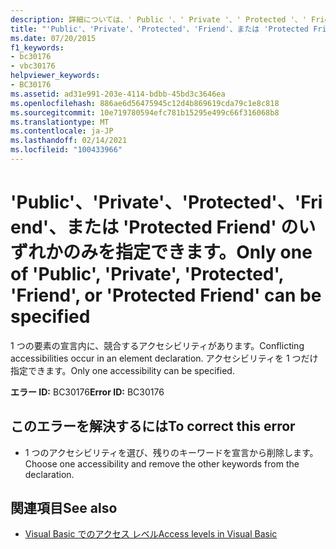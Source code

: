 ```yaml
---
description: 詳細については、' Public '、' Private '、' Protected '、' Friend '、または ' Protected Friend ' のいずれか1つのみを指定できます
title: "'Public'、'Private'、'Protected'、'Friend'、または 'Protected Friend' のいずれかのみを指定できます。"
ms.date: 07/20/2015
f1_keywords:
- bc30176
- vbc30176
helpviewer_keywords:
- BC30176
ms.assetid: ad31e991-203e-4114-bdbb-45bd3c3646ea
ms.openlocfilehash: 886ae6d56475945c12d4b869619cda79c1e8c818
ms.sourcegitcommit: 10e719780594efc781b15295e499c66f316068b8
ms.translationtype: MT
ms.contentlocale: ja-JP
ms.lasthandoff: 02/14/2021
ms.locfileid: "100433966"
---
```

# <a name="only-one-of-public-private-protected-friend-or-protected-friend-can-be-specified"></a><span data-ttu-id="d0b9a-103">'Public'、'Private'、'Protected'、'Friend'、または 'Protected Friend' のいずれかのみを指定できます。</span><span class="sxs-lookup"><span data-stu-id="d0b9a-103">Only one of 'Public', 'Private', 'Protected', 'Friend', or 'Protected Friend' can be specified</span></span>

<span data-ttu-id="d0b9a-104">1 つの要素の宣言内に、競合するアクセシビリティがあります。</span><span class="sxs-lookup"><span data-stu-id="d0b9a-104">Conflicting accessibilities occur in an element declaration.</span></span> <span data-ttu-id="d0b9a-105">アクセシビリティを 1 つだけ指定できます。</span><span class="sxs-lookup"><span data-stu-id="d0b9a-105">Only one accessibility can be specified.</span></span>  
  
 <span data-ttu-id="d0b9a-106">**エラー ID:** BC30176</span><span class="sxs-lookup"><span data-stu-id="d0b9a-106">**Error ID:** BC30176</span></span>  
  
## <a name="to-correct-this-error"></a><span data-ttu-id="d0b9a-107">このエラーを解決するには</span><span class="sxs-lookup"><span data-stu-id="d0b9a-107">To correct this error</span></span>  
  
- <span data-ttu-id="d0b9a-108">1 つのアクセシビリティを選び、残りのキーワードを宣言から削除します。</span><span class="sxs-lookup"><span data-stu-id="d0b9a-108">Choose one accessibility and remove the other keywords from the declaration.</span></span>  
  
## <a name="see-also"></a><span data-ttu-id="d0b9a-109">関連項目</span><span class="sxs-lookup"><span data-stu-id="d0b9a-109">See also</span></span>

- [<span data-ttu-id="d0b9a-110">Visual Basic でのアクセス レベル</span><span class="sxs-lookup"><span data-stu-id="d0b9a-110">Access levels in Visual Basic</span></span>](../programming-guide/language-features/declared-elements/access-levels.md)
